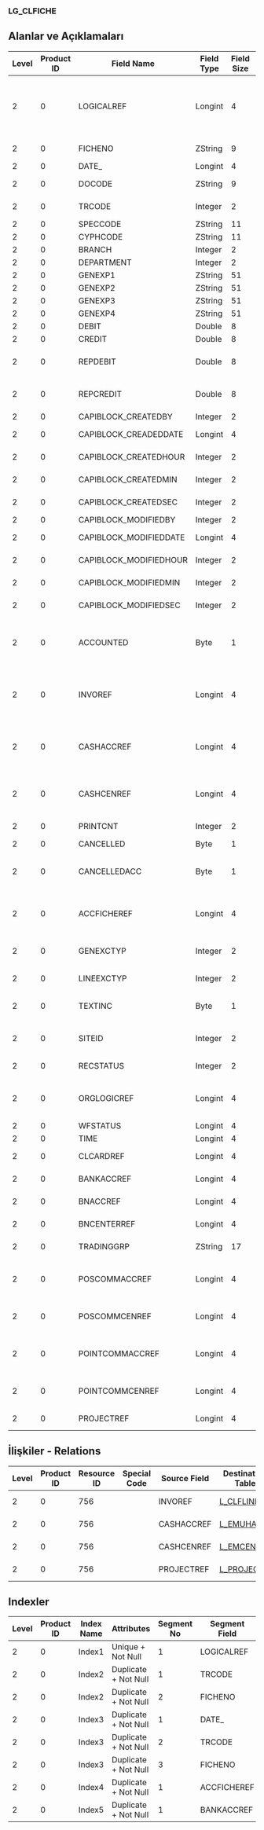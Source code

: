 ### LG_CLFICHE

## Alanlar ve Açıklamaları

**Level**|**Product ID**|**Field Name**|**Field Type**|**Field Size**|**Field Offset**|**Türkçe Açıklama**|**Expression**
-----|-----|-----|-----|-----|-----|-----|-----
2|0|LOGICALREF|Longint|4|0|Cari Hesap Fişi Logical Ref.|Account Receivable / Payable Voucher Logical Reference
2|0|FICHENO|ZString|9|4|Fiş Numarası|Voucher Number
2|0|DATE_|Longint|4|13|Tarih|Date
2|0|DOCODE|ZString|9|17|Belge Numarası|Document Number
2|0|TRCODE|Integer|2|26|Hareket türü|Transaction Type
2|0|SPECCODE|ZString|11|28|Özel Kod|Aux. Code
2|0|CYPHCODE|ZString|11|39|Yetki Kodu|Auth. Code
2|0|BRANCH|Integer|2|50|İşyeri|Division
2|0|DEPARTMENT|Integer|2|52|Bölüm|Department
2|0|GENEXP1|ZString|51|54|Açıklama|Description
2|0|GENEXP2|ZString|51|105|Açıklama|Description
2|0|GENEXP3|ZString|51|156|Açıklama|Description
2|0|GENEXP4|ZString|51|207|Açıklama|Description
2|0|DEBIT|Double|8|258|Borç|Debit
2|0|CREDIT|Double|8|266|Alacak|Credit
2|0|REPDEBIT|Double|8|274|Borç (RD)|Debit (Reporting Currency)
2|0|REPCREDIT|Double|8|282|Alacak (RD)|Credit (Reporting Currency)
2|0|CAPIBLOCK_CREATEDBY|Integer|2|290|Oluşturan|Created By
2|0|CAPIBLOCK_CREADEDDATE|Longint|4|292|Oluşturulma Tarihi|Created Date
2|0|CAPIBLOCK_CREATEDHOUR|Integer|2|296|Oluşturulma Saati|Created Hour
2|0|CAPIBLOCK_CREATEDMIN|Integer|2|298|Oluşturulma Dakikası|Created Minute
2|0|CAPIBLOCK_CREATEDSEC|Integer|2|300|Oluşturulma Saniyesi|Created Second
2|0|CAPIBLOCK_MODIFIEDBY|Integer|2|302|Değiştiren|Modified By
2|0|CAPIBLOCK_MODIFIEDDATE|Longint|4|304|Değiştirilme Tarihi|Modified Date
2|0|CAPIBLOCK_MODIFIEDHOUR|Integer|2|308|Değiştirilme Saati|Modified Hour
2|0|CAPIBLOCK_MODIFIEDMIN|Integer|2|310|Değiştirilme Dakikası|Modified Minute
2|0|CAPIBLOCK_MODIFIEDSEC|Integer|2|312|Değiştirilme Saniyesi|Modified Second
2|0|ACCOUNTED|Byte|1|314|Muhasebeleşen hesap ref.|Posted To General Ledger Account Reference
2|0|INVOREF|Longint|4|315|Cari Hesap Hareketi Logical Ref.|Account Receivable / Payable Transaction Reference
2|0|CASHACCREF|Longint|4|319|Kasa muhasebe hesabı ref.|Safe Deposit General Ledger Account Reference
2|0|CASHCENREF|Longint|4|323|Kasa masraf merkezi ref.|Safe Deposit Overhead Pool Reference
2|0|PRINTCNT|Integer|2|327|Basılmış Toplam Hesap|Total Count Of Printed
2|0|CANCELLED|Byte|1|329|İptal Edilmiş|Cancelled
2|0|CANCELLEDACC|Byte|1|330|Muhasebeleştirme İşlemi İptal Edilmiş|Cancelled Posting To General Ledger
2|0|ACCFICHEREF|Longint|4|331|Genel Muhasebe Fişi Referansı|General Ledger Voucher Reference
2|0|GENEXCTYP|Integer|2|335|Döviz Türü (Genel)|F. Currency Type (General)
2|0|LINEEXCTYP|Integer|2|337|Döviz Türü (Satır)|F. Currency Type (Line)
2|0|TEXTINC|Byte|1|339|Ayrıntılı Açıklama İçerir|Contains Detail Description
2|0|SITEID|Integer|2|340|Veri Merkezi|Data Processing Site
2|0|RECSTATUS|Integer|2|342|Kayıt Durumu|Record Status
2|0|ORGLOGICREF|Longint|4|344|Orijinal Kayıt Log. Ref.|Original Record Logical Reference
2|0|WFSTATUS|Longint|4|348|Kullanımda Değil|Not In Use
2|0|TIME|Longint|4|352|Zaman|Time
2|0|CLCARDREF|Longint|4|356|Müşteri Kartı Log. Ref.|CLCARD LOGICALREF
2|0|BANKACCREF|Longint|4|360|Banka Hesabı Logical Ref.|BANKACC LOGICALREF
2|0|BNACCREF|Longint|4|364|EMUHACC LOGICALREF|EMUHACC LOGICALREF
2|0|BNCENTERREF|Longint|4|368|EMCENTER LOGICALREF|EMCENTER LOGICALREF
2|0|TRADINGGRP|ZString|17|372|Ticari İşlem Grubu|Trading Option
2|0|POSCOMMACCREF|Longint|4|389|Genel Muhasebe Hesapları Referansı|General Ledger Accounts Reference
2|0|POSCOMMCENREF|Longint|4|393|Masraf Merkezi Referansı|Overhead Pools Reference
2|0|POINTCOMMACCREF|Longint|4|397|Genel Muhasebe Hesapları Referansı|General Ledger Accounts Reference
2|0|POINTCOMMCENREF|Longint|4|401|Masraf Merkezi Referansı|Overhead Pools Reference
2|0|PROJECTREF|Longint|4|405|Proje Referansı|PROJECT Reference

## İlişkiler - Relations

**Level**|**Product ID**|**Resource ID**|**Special Code**|**Source Field**|**Destination Table**|**Destination Field**|**Relation Type**|**Extra Condition**
-----|-----|-----|-----|-----|-----|-----|-----|-----
2|0|756||INVOREF|[L_CLFLINE](../LG_CLFLINE "L_CLFLINE")|LOGICALREF|one-to-one|
2|0|756||CASHACCREF|[L_EMUHACC](../LG_EMUHACC "L_EMUHACC")|LOGICALREF|one-to-one|
2|0|756||CASHCENREF|[L_EMCENTER](../LG_EMCENTER "L_EMCENTER")|LOGICALREF|one-to-one|
2|0|756||PROJECTREF|[L_PROJECT](../L_PROJECT "L_PROJECT")|LOGICALREF|one-to-one|

## Indexler

**Level**|**Product ID**|**Index Name**|**Attributes**|**Segment No**|**Segment Field**|**Sense**
-----|-----|-----|-----|-----|-----|-----
2|0|Index1|Unique + Not Null|1|LOGICALREF|Ascending
2|0|Index2|Duplicate + Not Null|1|TRCODE|Ascending
2|0|Index2|Duplicate + Not Null|2|FICHENO|Ascending
2|0|Index3|Duplicate + Not Null|1|DATE_|Ascending
2|0|Index3|Duplicate + Not Null|2|TRCODE|Ascending
2|0|Index3|Duplicate + Not Null|3|FICHENO|Ascending
2|0|Index4|Duplicate + Not Null|1|ACCFICHEREF|Ascending
2|0|Index5|Duplicate + Not Null|1|BANKACCREF|Ascending
